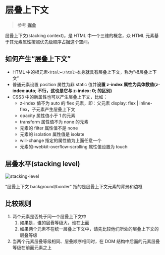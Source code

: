 # 层叠上下文

> 参考 [掘金](https://juejin.cn/post/6844903667175260174)

层叠上下文(stacking context)，是 HTML 中一个三维的概念，众 HTML 元素基于其元素属性按照优先级顺序占据这个空间。

## 如何产生“层叠上下文”

- HTML 中的根元素`<html></html>`本身就具有层叠上下文，称为“根层叠上下文”
- 普通元素设置 position 属性为非 static 值并**设置 z-index 属性为具体数值(z-index:auto; 不行，这也是它与 z-index: 0; 的区别)**
- CSS3 中的新属性也可以产生层叠上下文，比如：
  - z-index 值不为 auto 的 flex 元素，即：父元素 display: flex | inline-flex，子元素产生层叠上下文
  - opacity 属性值小于 1 的元素
  - transform 属性值不为 none 的元素
  - 元素的 filter 属性值不是 none
  - 元素的 isolation 属性值是 isolate
  - will-change 指定的属性值为上面任意一个
  - 元素的-webkit-overflow-scrolling 属性值设置为 touch

## 层叠水平(stacking level)

![stacking-level](https://femarkdownpicture.oss-cn-qingdao.aliyuncs.com/imgsv2-1ec9491a660c0e11b7272633976da869_r.jpg)

"层叠上下文 background/border" 指的是层叠上下文元素的背景和边框

## 比较规则

1. 两个元素是否处于同一个层叠上下文中
   1. 如果是，谁的层叠等级大，谁在上面
   2. 如果两个元素不在统一层叠上下文中，请先比较他们所处的层叠上下文的层叠等级
1. 当两个元素层叠等级相同、层叠顺序相同时，在 DOM 结构中后面的元素层叠等级在前面元素之上

